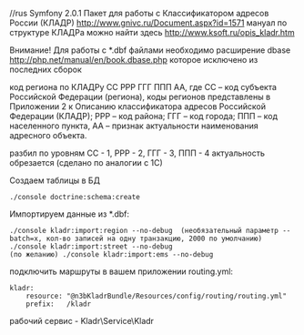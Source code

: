 //rus
Symfony 2.0.1
Пакет для работы с Классификатором адресов России (КЛАДР) http://www.gnivc.ru/Document.aspx?id=1571
мануал по структуре КЛАДРа можно найти здесь http://www.ksoft.ru/opis_kladr.htm

Внимание! Для работы с *.dbf файлами необходимо расширение dbase http://php.net/manual/en/book.dbase.php
которое исключено из последних сборок

код региона по КЛАДРу
СС РРР ГГГ ППП АА, где
СС – код субъекта Российской Федерации (региона), коды регионов представлены в Приложении 2 к Описанию классификатора адресов Российской Федерации (КЛАДР);
РРР – код района;
ГГГ – код города;
ППП – код населенного пункта,
АА – признак актуальности наименования адресного объекта.

разбил по уровням CC - 1, РРР - 2, ГГГ - 3, ППП - 4
актуальность обрезается (сделано по аналогии с 1С)

Создаем таблицы в БД

    ./console doctrine:schema:create

Импортируем данные из *.dbf: 

    ./console kladr:import:region --no-debug  (необязательный параметр --batch=x, кол-во записей на одну транзакцию, 2000 по умолчанию)
    ./console kladr:import:street --no-debug
    (по желанию) ./console kladr:import:ems --no-debug

подключить маршруты в вашем приложении
routing.yml:

    kladr:
        resource: "@n3bKladrBundle/Resources/config/routing/routing.yml"
        prefix:   /kladr

рабочий сервис - Kladr\Service\Kladr
